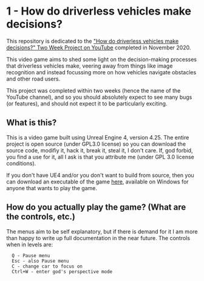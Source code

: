 # 1 - How do driverless vehicles make decisions?

This repository is dedicated to the ["How do driverless vehicles make decisions?" Two Week Project on YouTube](https://www.youtube.com/watch?v=mbrCQlZ-AYE&t=484s) completed in November 2020.

This video game aims to shed some light on the decision-making processes that driverless vehicles make, veering away from things like image recognition and instead focussing more on how vehicles navigate obstacles and other road users.

This project was completed within two weeks (hence the name of the YouTube channel), and so you should absolutely expect to see many bugs (or features), and should not expect it to be particularly exciting.

## What is this?

This is a video game built using Unreal Engine 4, version 4.25. The entire project is open source (under GPL3.0 license) so you can download the source code, modifiy it, hack it, break it, steal it, I don't care. If, god forbid, you find a use for it, all I ask is that you attribute me (under GPL 3.0 license conditions).

If you don't have UE4 and/or you don't want to build from source, then you can download an executable of the game [here](https://github.com/Two-Week-Projects/1-How-do-driverless-vehicles-make-decisions/releases/tag/BanditAF), available on Windows for anyone that wants to play the game.

## How do you actually play the game? (What are the controls, etc.)

The menus aim to be self explanatory, but if there is demand for it I am more than happy to write up full documentation in the near future.
The controls when in levels are:
```
  Q - Pause menu
  Esc - also Pause menu
  C - change car to focus on
  Ctrl+W - enter god's perspective mode
```

